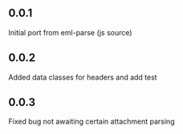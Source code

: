 ## 0.0.1
Initial port from eml-parse (js source)
## 0.0.2
Added data classes for headers and add test
## 0.0.3
Fixed bug not awaiting certain attachment parsing